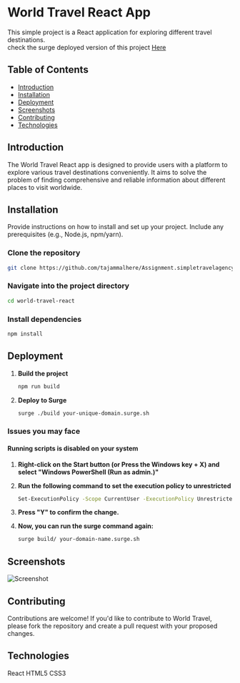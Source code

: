 # World Travel React App

This simple project is a React application for exploring different travel destinations.
\
check the surge deployed version of this project 
<a href="http://tajammalf2020266523.surge.sh/" target="_blank">Here</a>

## Table of Contents

- [Introduction](#introduction)
- [Installation](#installation)
- [Deployment](#deployment)
- [Screenshots](#screenshots)
- [Contributing](#contributing)
- [Technologies](#Technologies)

## Introduction

The World Travel React app is designed to provide users with a platform to explore various travel destinations conveniently. It aims to solve the problem of finding comprehensive and reliable information about different places to visit worldwide.


## Installation

Provide instructions on how to install and set up your project. Include any prerequisites (e.g., Node.js, npm/yarn).


### Clone the repository
```bash
git clone https://github.com/tajammalhere/Assignment.simpletravelagency.reactapp
```
### Navigate into the project directory
```bash
cd world-travel-react
```
### Install dependencies
```bash
npm install
```

## Deployment
1. **Build the project**
    ```bash
    npm run build
    ```

2. **Deploy to Surge**
    ```bash
    surge ./build your-unique-domain.surge.sh
    ```
    
### Issues you may face
#### Running scripts is disabled on your system
1. **Right-click on the Start button (or Press the Windows key + X) and select "Windows PowerShell (Run as admin.)"**

2. **Run the following command to set the execution policy to unrestricted**
    ```bash
    Set-ExecutionPolicy -Scope CurrentUser -ExecutionPolicy Unrestricted
    ```
3. **Press "Y" to confirm the change.**
4. **Now, you can run the surge command again:**
    ```bash
    surge build/ your-domain-name.surge.sh
    ``` 
    
## Screenshots

![Screenshot](Screenshot_25-6-2024_23489_localhost.jpeg)

## Contributing
Contributions are welcome! If you'd like to contribute to World Travel, please fork the repository and create a pull request with your proposed changes.

## Technologies
React
HTML5
CSS3
